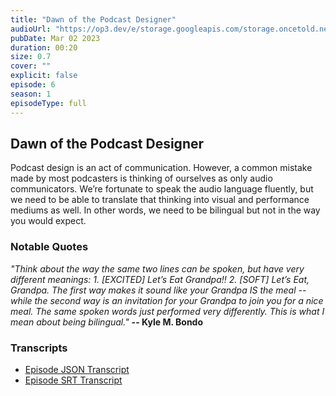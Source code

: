 ```yaml
---
title: "Dawn of the Podcast Designer"
audioUrl: "https://op3.dev/e/storage.googleapis.com/storage.oncetold.net/80000018/20800051/nes006-dawn-of-the-podcast-designer.mp3"
pubDate: Mar 02 2023
duration: 00:20
size: 0.7
cover: ""
explicit: false
episode: 6
season: 1
episodeType: full
---
```


## Dawn of the Podcast Designer

Podcast design is an act of communication. However, a common mistake made by most podcasters is thinking of ourselves as only audio communicators. We’re fortunate to speak the audio language fluently, but we need to be able to translate that thinking into visual and performance mediums as well. In other words, we need to be bilingual but not in the way you would expect.

### Notable Quotes

_"Think about the way the same two lines can be spoken, but have very different meanings: 1. [EXCITED] Let’s Eat Grandpa!! 2. [SOFT] Let’s Eat, Grandpa. The first way makes it sound like your Grandpa IS the meal -- while the second way is an invitation for your Grandpa to join you for a nice meal. The same spoken words just performed very differently. This is what I mean about being bilingual."_
**-- Kyle M. Bondo**

### Transcripts

- [Episode JSON Transcript](https://storage.googleapis.com/storage.oncetold.net/80000018/20800051/transcript.json)
- [Episode SRT Transcript](https://storage.googleapis.com/storage.oncetold.net/80000018/20800051/transcript.srt)
